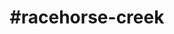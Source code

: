 ---
title: "#racehorse-creek"
hashtag: "racehorse-creek"
tags:
  - Whatcom County
  - Washington
---